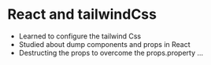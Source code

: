 # React and tailwindCss

* Learned to configure the tailwind Css
* Studied about dump components and props in React
* Destructing the props to overcome the props.property ...